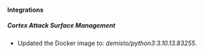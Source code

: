 #### Integrations
##### Cortex Attack Surface Management
- Updated the Docker image to: *demisto/python3:3.10.13.83255*.

